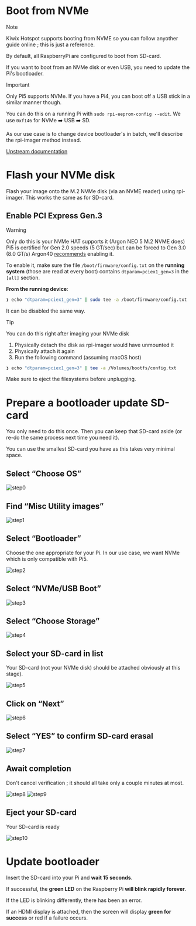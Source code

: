 # Boot from NVMe

> [!NOTE]
> Kiwix Hotspot supports booting from NVME so you can follow anyother guide online ; this is just a reference.

By default, all RaspberryPi are configured to boot from SD-card.

If you want to boot from an NVMe disk or even USB, you need to update the Pi's bootloader.

> [!IMPORTANT]
> Only Pi5 supports NVMe.
> If you have a Pi4, you can boot off a USB stick in a similar manner though.

You can do this on a running Pi with `sudo rpi-eeprom-config --edit`. We use `0xf146` for NVMe ➡️ USB ➡️ SD.

As our use case is to change device bootloader's in batch, we'll describe the rpi-imager method instead.

[Upstream documentation](https://www.raspberrypi.com/documentation/computers/raspberry-pi.html#nvme-ssd-boot)

# Flash your NVMe disk

Flash your image onto the M.2 NVMe disk (via an NVME reader) using rpi-imager. This works the same as for SD-card.

## Enable PCI Express Gen.3

> [!WARNING]
> Only do this is your NVMe HAT supports it (Argon NEO 5 M.2 NVME does)
> Pi5 is certified for Gen 2.0 speeds (5 GT/sec) but can be forced to Gen 3.0 (8.0 GT/s)
> Argon40 [recommends](https://cdn.shopify.com/s/files/1/0556/1660/2177/files/FOR_WEB_INSTRUCTION_MANUAL_NEO_5_M.2_NVMe_20240909.pdf?v=1725870016) enabling it.


To enable it, make sure the file `/boot/firmware/config.txt` on the **running system** (those are read at every boot) contains `dtparam=pciex1_gen=3` in the `[all]` section.

**From the running device**:

```sh
❯ echo "dtparam=pciex1_gen=3" | sudo tee -a /boot/firmware/config.txt
```

It can be disabled the same way.

> [!TIP] 
> You can do this right after imaging your NVMe disk


1. Physically detach the disk as rpi-imager would have unmounted it
2. Physically attach it again
3. Run the following command (assuming macOS host)


```sh
❯ echo "dtparam=pciex1_gen=3" | tee -a /Volumes/bootfs/config.txt
```

Make sure to eject the filesystems before unplugging.


# Prepare a bootloader update SD-card

You only need to do this once. Then you can keep that SD-card aside (or re-do the same process next time you need it).

You can use the smallest SD-card you have as this takes very minimal space.

## Select “Choose OS”

![step0](nvme-step0.png)

## Find “Misc Utility images”

![step1](nvme-step1.png)

## Select “Bootloader”

Choose the one appropriate for your Pi. In our use case, we want NVMe which is only compatible with Pi5.

![step2](nvme-step2.png)

## Select “NVMe/USB Boot”

![step3](nvme-step3.png)

## Select “Choose Storage”

![step4](nvme-step4.png)

## Select your SD-card in list

Your SD-card (not your NVMe disk) should be attached obviously at this stage).

![step5](nvme-step5.png)

## Click on “Next”

![step6](nvme-step6.png)

## Select “YES” to confirm SD-card erasal
![step7](nvme-step7.png)

## Await completion

Don't cancel verification ; it should all take only a couple minutes at most.

![step8](nvme-step8.png)
![step9](nvme-step9.png)

## Eject your SD-card

Your SD-card is ready

![step10](nvme-step10.png)


# Update bootloader

Insert the SD-card into your Pi and **wait 15 seconds**.

If successful, the **green LED** on the Raspberry Pi **will blink rapidly forever**.

If the LED is blinking differently, there has been an error.

If an HDMI display is attached, then the screen will display **green for success** or red if a failure occurs.